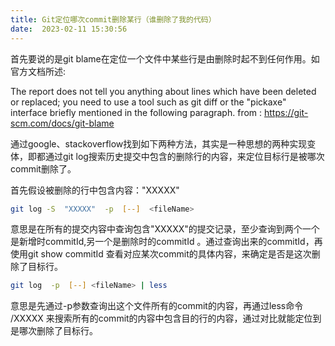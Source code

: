 ```yaml
---
title: Git定位哪次commit删除某行（谁删除了我的代码）
date:  2023-02-11 15:30:56
---
```


首先要说的是git blame在定位一个文件中某些行是由删除时起不到任何作用。如官方文档所述:

The report does not tell you anything about lines which have been deleted or replaced; you need to use a tool such as git diff or the "pickaxe" interface briefly mentioned in the following paragraph.  from : https://git-scm.com/docs/git-blame

通过google、stackoverflow找到如下两种方法，其实是一种思想的两种实现变体，即都通过git log搜索历史提交中包含的删除行的内容，来定位目标行是被哪次commit删除了。

首先假设被删除的行中包含内容："XXXXX" 

``` bash
git log -S  "XXXXX"  -p  [--]  <fileName> 
```

意思是在所有的提交内容中查询包含"XXXXX"的提交记录，至少查询到两个一个是新增时commitId,另一个是删除时的commitId 。通过查询出来的commitId，再使用git show commitId 查看对应某次commit的具体内容，来确定是否是这次删除了目标行。

``` bash
git log  -p  [--] <fileName> | less
```
意思是先通过-p参数查询出这个文件所有的commit的内容，再通过less命令 /XXXXX 来搜索所有的commit的内容中包含目的行的内容，通过对比就能定位到是哪次删除了目标行。